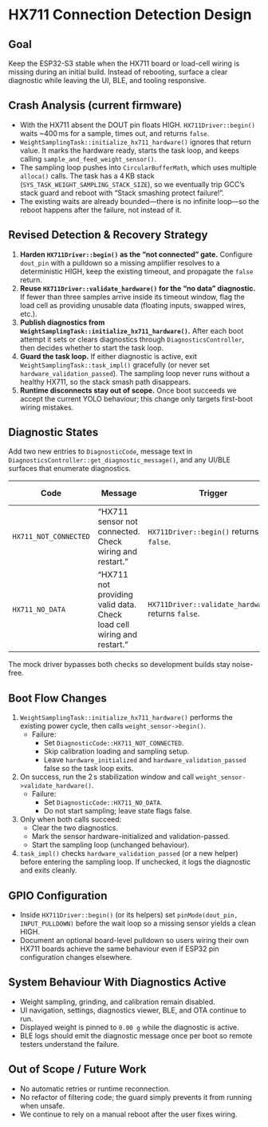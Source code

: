 # HX711 Connection Detection Design

## Goal

Keep the ESP32-S3 stable when the HX711 board or load-cell wiring is missing during an initial build. Instead of rebooting, surface a clear diagnostic while leaving the UI, BLE, and tooling responsive.

## Crash Analysis (current firmware)

- With the HX711 absent the DOUT pin floats HIGH. `HX711Driver::begin()` waits ~400 ms for a sample, times out, and returns `false`.
- `WeightSamplingTask::initialize_hx711_hardware()` ignores that return value. It marks the hardware ready, starts the task loop, and keeps calling `sample_and_feed_weight_sensor()`.
- The sampling loop pushes into `CircularBufferMath`, which uses multiple `alloca()` calls. The task has a 4 KB stack (`SYS_TASK_WEIGHT_SAMPLING_STACK_SIZE`), so we eventually trip GCC’s stack guard and reboot with “Stack smashing protect failure!”.
- The existing waits are already bounded—there is no infinite loop—so the reboot happens after the failure, not instead of it.

## Revised Detection & Recovery Strategy

1. **Harden `HX711Driver::begin()` as the “not connected” gate.** Configure `dout_pin` with a pulldown so a missing amplifier resolves to a deterministic HIGH, keep the existing timeout, and propagate the `false` return.
2. **Reuse `HX711Driver::validate_hardware()` for the “no data” diagnostic.** If fewer than three samples arrive inside its timeout window, flag the load cell as providing unusable data (floating inputs, swapped wires, etc.).
3. **Publish diagnostics from `WeightSamplingTask::initialize_hx711_hardware()`.** After each boot attempt it sets or clears diagnostics through `DiagnosticsController`, then decides whether to start the task loop.
4. **Guard the task loop.** If either diagnostic is active, exit `WeightSamplingTask::task_impl()` gracefully (or never set `hardware_validation_passed`). The sampling loop never runs without a healthy HX711, so the stack smash path disappears.
5. **Runtime disconnects stay out of scope.** Once boot succeeds we accept the current YOLO behaviour; this change only targets first-boot wiring mistakes.

## Diagnostic States

Add two new entries to `DiagnosticCode`, message text in `DiagnosticsController::get_diagnostic_message()`, and any UI/BLE surfaces that enumerate diagnostics.

| Code | Message | Trigger | Clear condition |
|------|---------|---------|-----------------|
| `HX711_NOT_CONNECTED` | “HX711 sensor not connected. Check wiring and restart.” | `HX711Driver::begin()` returns `false`. | Next boot where `begin()` succeeds. |
| `HX711_NO_DATA` | “HX711 not providing valid data. Check load cell wiring and restart.” | `HX711Driver::validate_hardware()` returns `false`. | Next boot where validation collects three samples. |

The mock driver bypasses both checks so development builds stay noise-free.

## Boot Flow Changes

1. `WeightSamplingTask::initialize_hx711_hardware()` performs the existing power cycle, then calls `weight_sensor->begin()`.
   - Failure:
     - Set `DiagnosticCode::HX711_NOT_CONNECTED`.
     - Skip calibration loading and sampling setup.
     - Leave `hardware_initialized` and `hardware_validation_passed` false so the task loop exits.
2. On success, run the 2 s stabilization window and call `weight_sensor->validate_hardware()`.
   - Failure:
     - Set `DiagnosticCode::HX711_NO_DATA`.
     - Do not start sampling; leave state flags false.
3. Only when both calls succeed:
   - Clear the two diagnostics.
   - Mark the sensor hardware-initialized and validation-passed.
   - Start the sampling loop (unchanged behaviour).
4. `task_impl()` checks `hardware_validation_passed` (or a new helper) before entering the sampling loop. If unchecked, it logs the diagnostic and exits cleanly.

## GPIO Configuration

- Inside `HX711Driver::begin()` (or its helpers) set `pinMode(dout_pin, INPUT_PULLDOWN)` before the wait loop so a missing sensor yields a clean HIGH.
- Document an optional board-level pulldown so users wiring their own HX711 boards achieve the same behaviour even if ESP32 pin configuration changes elsewhere.

## System Behaviour With Diagnostics Active

- Weight sampling, grinding, and calibration remain disabled.
- UI navigation, settings, diagnostics viewer, BLE, and OTA continue to run.
- Displayed weight is pinned to `0.00 g` while the diagnostic is active.
- BLE logs should emit the diagnostic message once per boot so remote testers understand the failure.

## Out of Scope / Future Work

- No automatic retries or runtime reconnection.
- No refactor of filtering code; the guard simply prevents it from running when unsafe.
- We continue to rely on a manual reboot after the user fixes wiring.

